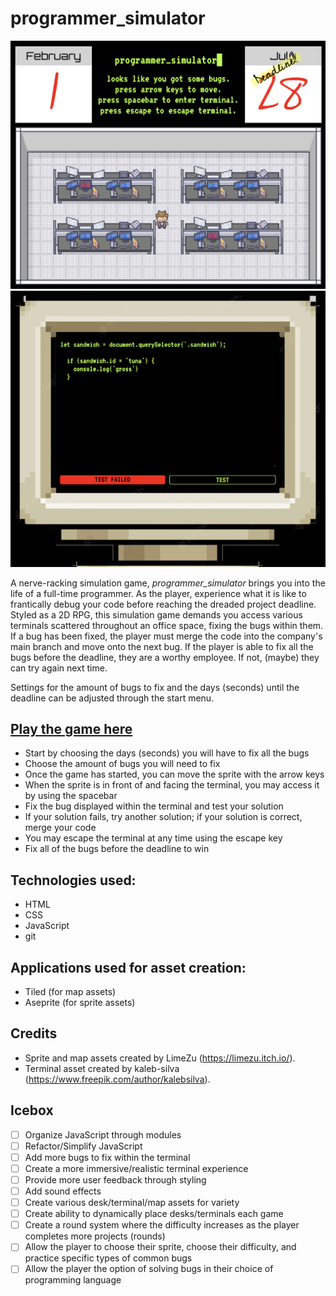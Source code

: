 # programmer_simulator

![The office space within the middle of a game](./screenshots/office-space.png)
![A failed solution to a bug within the terminal](./screenshots/failed-solution.png)

A nerve-racking simulation game, *programmer_simulator* brings you into the life of a full-time programmer. As the player, experience what it is like to frantically debug your code before reaching the dreaded project deadline. Styled as a 2D RPG, this simulation game demands you access various terminals scattered throughout an office space, fixing the bugs within them. If a bug has been fixed, the player must merge the code into the company's main branch and move onto the next bug. If the player is able to fix all the bugs before the deadline, they are a worthy employee. If not, (maybe) they can try again next time.

Settings for the amount of bugs to fix and the days (seconds) until the deadline can be adjusted through the start menu.

## [Play the game here](https://programmer-simulator.netlify.app/)

- Start by choosing the days (seconds) you will have to fix all the bugs
- Choose the amount of bugs you will need to fix
- Once the game has started, you can move the sprite with the arrow keys
- When the sprite is in front of and facing the terminal, you may access it by using the spacebar
- Fix the bug displayed within the terminal and test your solution
- If your solution fails, try another solution; if your solution is correct, merge your code
- You may escape the terminal at any time using the escape key
- Fix all of the bugs before the deadline to win

## Technologies used:

- HTML
- CSS
- JavaScript
- git

## Applications used for asset creation:

- Tiled (for map assets)
- Aseprite (for sprite assets)

## Credits

- Sprite and map assets created by LimeZu (https://limezu.itch.io/).
- Terminal asset created by kaleb-silva (https://www.freepik.com/author/kalebsilva).

## Icebox

- [ ] Organize JavaScript through modules
- [ ] Refactor/Simplify JavaScript
- [ ] Add more bugs to fix within the terminal
- [ ] Create a more immersive/realistic terminal experience
- [ ] Provide more user feedback through styling
- [ ] Add sound effects
- [ ] Create various desk/terminal/map assets for variety
- [ ] Create ability to dynamically place desks/terminals each game
- [ ] Create a round system where the difficulty increases as the player completes more projects (rounds)
- [ ] Allow the player to choose their sprite, choose their difficulty, and practice specific types of common bugs
- [ ] Allow the player the option of solving bugs in their choice of programming language

